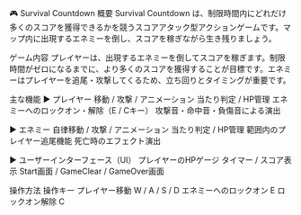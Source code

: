 🎮 Survival Countdown
概要
Survival Countdown は、制限時間内にどれだけ多くのスコアを獲得できるかを競うスコアアタック型アクションゲームです。マップ内に出現するエネミーを倒し、スコアを稼ぎながら生き残りましょう。

ゲーム内容
プレイヤーは、出現するエネミーを倒してスコアを稼ぎます。制限時間がゼロになるまでに、より多くのスコアを獲得することが目標です。エネミーはプレイヤーを追尾・攻撃してくるため、立ち回りとタイミングが重要です。

主な機能
▶ プレイヤー
移動 / 攻撃 / アニメーション
当たり判定 / HP管理
エネミーへのロックオン・解除（E / Cキー）
攻撃音・命中音・負傷音による演出

▶ エネミー
自律移動 / 攻撃 / アニメーション
当たり判定 / HP管理
範囲内のプレイヤー追尾機能
死亡時のエフェクト演出

▶ ユーザーインターフェース（UI）
プレイヤーのHPゲージ
タイマー / スコア表示
Start画面 / GameClear / GameOver画面

操作方法
操作キー
プレイヤー移動	W / A / S / D
エネミーへのロックオン	E
ロックオン解除	C
